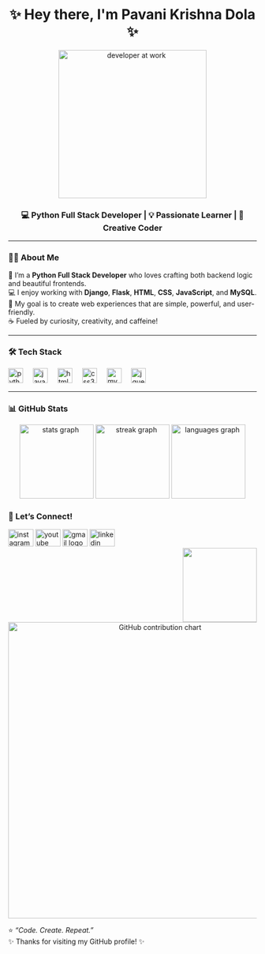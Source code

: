<h1 align="center">✨ Hey there, I'm Pavani Krishna Dola ✨</h1>

<p align="center">
  <img src="https://media.giphy.com/media/coxQHKASG60HrHtvkt/giphy.gif" width="300" alt="developer at work">
</p>

<h3 align="center">💻 Python Full Stack Developer | 💡 Passionate Learner | 🌈 Creative Coder</h3>

---

### 👩‍💻 About Me  
🌸 I’m a **Python Full Stack Developer** who loves crafting both backend logic and beautiful frontends.  
💻 I enjoy working with **Django**, **Flask**, **HTML**, **CSS**, **JavaScript**, and **MySQL**.  
🚀 My goal is to create web experiences that are simple, powerful, and user-friendly.  
☕ Fueled by curiosity, creativity, and caffeine!

---

### 🛠️ Tech Stack  
<div align="left">
  <img src="https://cdn.jsdelivr.net/gh/devicons/devicon/icons/python/python-original-wordmark.svg" height="30" alt="python logo"  />
  <img width="12" />
  <img src="https://skillicons.dev/icons?i=js" height="30" alt="javascript logo"  />
  <img width="12" />
  <img src="https://skillicons.dev/icons?i=html" height="30" alt="html5 logo"  />
  <img width="12" />
  <img src="https://skillicons.dev/icons?i=css" height="30" alt="css3 logo"  />
  <img width="12" />
  <img src="https://cdn.jsdelivr.net/gh/devicons/devicon/icons/mysql/mysql-original.svg" height="30" alt="mysql logo"  />
  <img width="12" />
  <img src="https://cdn.jsdelivr.net/gh/devicons/devicon/icons/jquery/jquery-plain-wordmark.svg" height="30" alt="jquery logo"  />
</div>

---

### 📊 GitHub Stats  
<div align="center">
  <img src="https://github-readme-stats.vercel.app/api?username=pavanikrishnadola&hide_title=false&hide_rank=false&show_icons=true&include_all_commits=true&count_private=true&disable_animations=false&theme=dracula&locale=en&hide_border=false&order=1" height="150" alt="stats graph"  />
  
  <img src="https://streak-stats.demolab.com?user=pavanikrishnadola&locale=en&mode=daily&theme=dracula&hide_border=false&border_radius=5" height="150" alt="streak graph"  />
  <img src="https://github-readme-stats.vercel.app/api/top-langs?username=pavanikrishnadola&locale=en&hide_title=false&layout=compact&card_width=320&langs_count=5&theme=shades-of-purple&hide_border=false" height="150" alt="languages graph"  />
</div>

### 🌈 Let’s Connect!
<div align="left">
  <img src="https://raw.githubusercontent.com/maurodesouza/profile-readme-generator/master/src/assets/icons/social/instagram/default.svg" width="51" height="35" alt="instagram logo"  />
  <img src="https://raw.githubusercontent.com/maurodesouza/profile-readme-generator/master/src/assets/icons/social/youtube/default.svg" width="51" height="35" alt="youtube logo"  />
  <img src="https://raw.githubusercontent.com/maurodesouza/profile-readme-generator/master/src/assets/icons/social/gmail/default.svg" width="51" height="35" alt="gmail logo"  />
  <img src="https://raw.githubusercontent.com/maurodesouza/profile-readme-generator/master/src/assets/icons/social/linkedin/default.svg" width="51" height="35" alt="linkedin logo"  />
</div>

<img align="right" height="150" src="https://i.imgflip.com/65efzo.gif"  />

<p align="center">
  <img src="https://ghchart.rshah.org/pavanikrishnadola" width="600" alt="GitHub contribution chart" />
</p>


⭐ *“Code. Create. Repeat.”*  
✨ Thanks for visiting my GitHub profile! ✨
